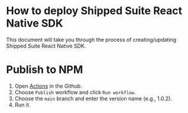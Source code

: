 # How to deploy Shipped Suite React Native SDK

This document will take you through the process of creating/updating Shipped Suite React Native SDK.

# Publish to NPM
1. Open [Actions](https://github.com/InvisibleCommerce/shipped-suite-react-native-client-sdk/actions/workflows/publish.yml) in the Github.
2. Choose `Publish` workflow and click `Run workflow`.
3. Choose the `main` branch and enter the version name (e.g., 1.0.2).
4. Run it.